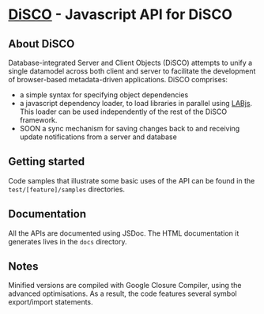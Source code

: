 [DiSCO](http://discojs.com/) - Javascript API for DiSCO
=======================================================

About DiSCO
-----------

Database-integrated Server and Client Objects (DiSCO) attempts to unify a single datamodel across both client and server to facilitate the development of browser-based metadata-driven applications.  DiSCO comprises:

* a simple syntax for specifying object dependencies
* a javascript dependency loader, to load libraries in parallel using [LABjs](https://github.com/getify/LABjs).  This loader can be used independently of the rest of the DiSCO framework.
* SOON a sync mechanism for saving changes back to and receiving update notifications from a server and database


Getting started
---------------

Code samples that illustrate some basic uses of the API can be found in the `test/[feature]/samples` directories.


Documentation
-------------

All the APIs are documented using JSDoc.  The HTML documentation it generates lives in the `docs` directory.


Notes
-----
Minified versions are compiled with Google Closure Compiler, using the advanced optimisations.  As a result, the code features several symbol export/import statements. 
